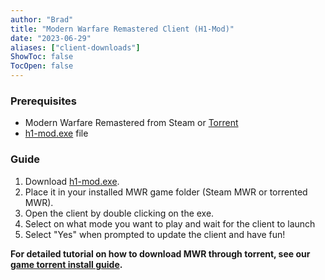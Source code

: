 ```yaml
---
author: "Brad"
title: "Modern Warfare Remastered Client (H1-Mod)"
date: "2023-06-29"
aliases: ["client-downloads"]
ShowToc: false
TocOpen: false
---
```


### Prerequisites
- Modern Warfare Remastered from Steam or [Torrent](https://github.com/CBServers/client-dowloads/raw/main/torrents/h1_full_files.torrent)
- [h1-mod.exe](https://github.com/CBServers/updater/raw/main/updater/h1-mod/data/h1-mod.exe) file

### Guide
1. Download [h1-mod.exe](https://github.com/CBServers/updater/raw/main/updater/h1-mod/data/h1-mod.exe).
2. Place it in your installed MWR game folder (Steam MWR or torrented MWR).
3. Open the client by double clicking on the exe.
4. Select on what mode you want to play and wait for the client to launch
5. Select "Yes" when prompted to update the client and have fun!

**For detailed tutorial on how to download MWR through torrent, see our [game torrent install guide](/guides/torrents).**